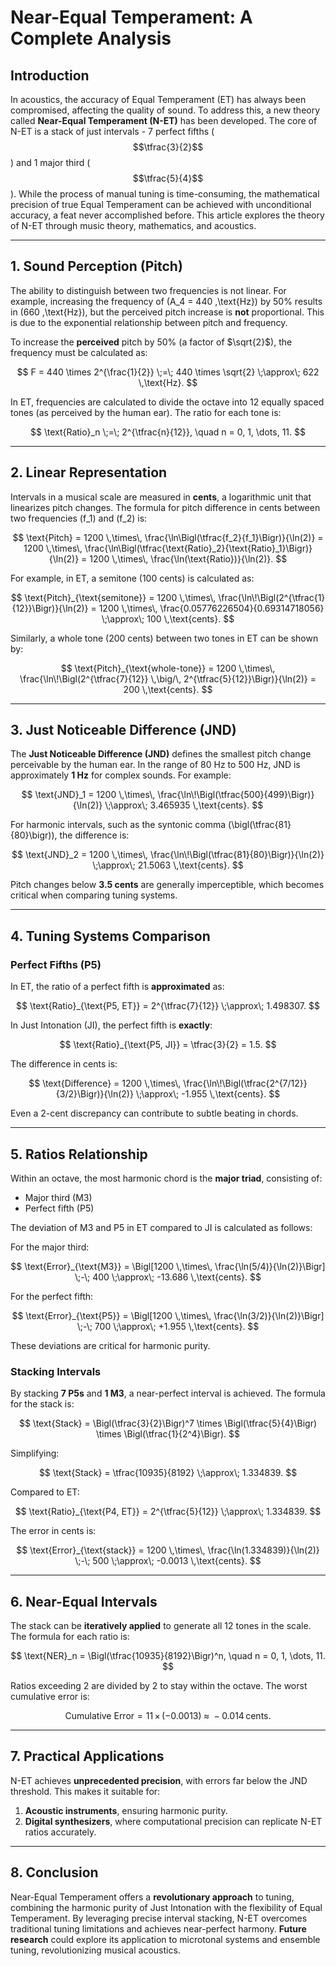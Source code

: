# Near-Equal Temperament: A Complete Analysis

## Introduction

In acoustics, the accuracy of Equal Temperament (ET) has always been compromised, affecting the quality of sound. To address this, a new theory called **Near-Equal Temperament (N-ET)** has been developed. The core of N-ET is a stack of just intervals - 7 perfect fifths ($$\tfrac{3}{2}$$) and 1 major third ($$\tfrac{5}{4}$$). While the process of manual tuning is time-consuming, the mathematical precision of true Equal Temperament can be achieved with unconditional accuracy, a feat never accomplished before. This article explores the theory of N-ET through music theory, mathematics, and acoustics.

---

## 1. Sound Perception (Pitch)

The ability to distinguish between two frequencies is not linear. For example, increasing the frequency of \(A_4 = 440 \,\text{Hz}\) by 50% results in \(660 \,\text{Hz}\), but the perceived pitch increase is **not** proportional. This is due to the exponential relationship between pitch and frequency.

To increase the **perceived** pitch by 50% (a factor of $\sqrt{2}$), the frequency must be calculated as:

$$
F = 440 \times 2^{\frac{1}{2}} \;=\; 440 \times \sqrt{2} \;\approx\; 622 \,\text{Hz}.
$$

In ET, frequencies are calculated to divide the octave into 12 equally spaced tones (as perceived by the human ear). The ratio for each tone is:

$$
\text{Ratio}_n \;=\; 2^{\tfrac{n}{12}}, 
\quad n = 0, 1, \dots, 11.
$$

---

## 2. Linear Representation

Intervals in a musical scale are measured in **cents**, a logarithmic unit that linearizes pitch changes. The formula for pitch difference in cents between two frequencies \(f_1\) and \(f_2\) is:

$$
\text{Pitch} 
= 1200 \,\times\, \frac{\ln\Bigl(\tfrac{f_2}{f_1}\Bigr)}{\ln(2)} 
= 1200 \,\times\, \frac{\ln\Bigl(\tfrac{\text{Ratio}_2}{\text{Ratio}_1}\Bigr)}{\ln(2)} 
= 1200 \,\times\, \frac{\ln(\text{Ratio})}{\ln(2)}.
$$

For example, in ET, a semitone (100 cents) is calculated as:

$$
\text{Pitch}_{\text{semitone}} 
= 1200 \,\times\, \frac{\ln\!\Bigl(2^{\tfrac{1}{12}}\Bigr)}{\ln(2)} 
= 1200 \,\times\, \frac{0.05776226504}{0.69314718056} 
\;\approx\; 100 \,\text{cents}.
$$

Similarly, a whole tone (200 cents) between two tones in ET can be shown by:

$$
\text{Pitch}_{\text{whole-tone}} 
= 1200 \,\times\, \frac{\ln\!\Bigl(2^{\tfrac{7}{12}} \,\big/\, 2^{\tfrac{5}{12}}\Bigr)}{\ln(2)} 
= 200 \,\text{cents}.
$$

---

## 3. Just Noticeable Difference (JND)

The **Just Noticeable Difference (JND)** defines the smallest pitch change perceivable by the human ear. In the range of 80 Hz to 500 Hz, JND is approximately **1 Hz** for complex sounds. For example:

$$
\text{JND}_1 
= 1200 \,\times\, \frac{\ln\!\Bigl(\tfrac{500}{499}\Bigr)}{\ln(2)} 
\;\approx\; 3.465935 \,\text{cents}.
$$

For harmonic intervals, such as the syntonic comma \(\bigl(\tfrac{81}{80}\bigr)\), the difference is:

$$
\text{JND}_2 
= 1200 \,\times\, \frac{\ln\!\Bigl(\tfrac{81}{80}\Bigr)}{\ln(2)} 
\;\approx\; 21.5063 \,\text{cents}.
$$

Pitch changes below **3.5 cents** are generally imperceptible, which becomes critical when comparing tuning systems.

---

## 4. Tuning Systems Comparison

### Perfect Fifths (P5)

In ET, the ratio of a perfect fifth is **approximated** as:

$$
\text{Ratio}_{\text{P5, ET}} 
= 2^{\tfrac{7}{12}} 
\;\approx\; 1.498307.
$$

In Just Intonation (JI), the perfect fifth is **exactly**:

$$
\text{Ratio}_{\text{P5, JI}} 
= \tfrac{3}{2} 
= 1.5.
$$

The difference in cents is:

$$
\text{Difference} 
= 1200 \,\times\, \frac{\ln\!\Bigl(\tfrac{2^{7/12}}{3/2}\Bigr)}{\ln(2)} 
\;\approx\; -1.955 \,\text{cents}.
$$

Even a 2-cent discrepancy can contribute to subtle beating in chords.

---

## 5. Ratios Relationship

Within an octave, the most harmonic chord is the **major triad**, consisting of:

- Major third (M3)
- Perfect fifth (P5)

The deviation of M3 and P5 in ET compared to JI is calculated as follows:

For the major third:

$$
\text{Error}_{\text{M3}} 
= \Bigl[1200 \,\times\, \frac{\ln(5/4)}{\ln(2)}\Bigr] \;-\; 400 
\;\approx\; -13.686 \,\text{cents}.
$$

For the perfect fifth:

$$
\text{Error}_{\text{P5}} 
= \Bigl[1200 \,\times\, \frac{\ln(3/2)}{\ln(2)}\Bigr] \;-\; 700 
\;\approx\; +1.955 \,\text{cents}.
$$

These deviations are critical for harmonic purity.

### Stacking Intervals

By stacking **7 P5s** and **1 M3**, a near-perfect interval is achieved. The formula for the stack is:

$$
\text{Stack} 
= \Bigl(\tfrac{3}{2}\Bigr)^7 
  \times \Bigl(\tfrac{5}{4}\Bigr) 
  \times \Bigl(\tfrac{1}{2^4}\Bigr).
$$

Simplifying:

$$
\text{Stack} 
= \tfrac{10935}{8192} 
\;\approx\; 1.334839.
$$

Compared to ET:

$$
\text{Ratio}_{\text{P4, ET}} 
= 2^{\tfrac{5}{12}} 
\;\approx\; 1.334839.
$$

The error in cents is:

$$
\text{Error}_{\text{stack}} 
= 1200 \,\times\, \frac{\ln(1.334839)}{\ln(2)} \;-\; 500 
\;\approx\; -0.0013 \,\text{cents}.
$$

---

## 6. Near-Equal Intervals

The stack can be **iteratively applied** to generate all 12 tones in the scale. The formula for each ratio is:

$$
\text{NER}_n 
= \Bigl(\tfrac{10935}{8192}\Bigr)^n, 
\quad n = 0, 1, \dots, 11.
$$

Ratios exceeding 2 are divided by 2 to stay within the octave. The worst cumulative error is:

$$
\text{Cumulative Error} 
= 11 \,\times\, (-0.0013) 
\;\approx\; -0.014 \,\text{cents}.
$$

---

## 7. Practical Applications

N-ET achieves **unprecedented precision**, with errors far below the JND threshold. This makes it suitable for:

1. **Acoustic instruments**, ensuring harmonic purity.  
2. **Digital synthesizers**, where computational precision can replicate N-ET ratios accurately.

---

## 8. Conclusion

Near-Equal Temperament offers a **revolutionary approach** to tuning, combining the harmonic purity of Just Intonation with the flexibility of Equal Temperament. By leveraging precise interval stacking, N-ET overcomes traditional tuning limitations and achieves near-perfect harmony. **Future research** could explore its application to microtonal systems and ensemble tuning, revolutionizing musical acoustics.

